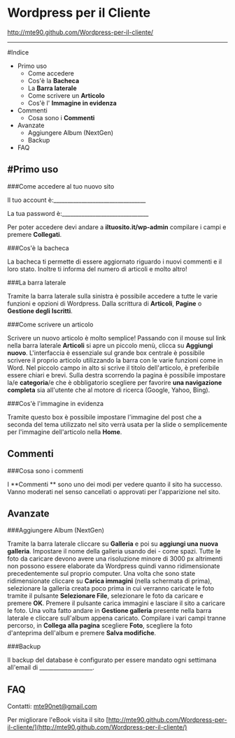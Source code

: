 Wordpress per il Cliente
=============
http://mte90.github.com/Wordpress-per-il-cliente/
***

#Indice
* Primo uso
	* Come accedere
	* Cos'è la **Bacheca**
	* La **Barra laterale**
	* Come scrivere un **Articolo**
	* Cos'è l' **Immagine in evidenza**
* Commenti
	* Cosa sono i **Commenti**
* Avanzate
	* Aggiungere Album (NextGen)
	* Backup
* FAQ

#Primo uso
-------------

###Come accedere al tuo nuovo sito

Il tuo account è:_________________________________

La tua password è:_______________________________

Per poter accedere devi andare a **iltuosito.it/wp-admin** compilare i campi e premere **Collegati**.

###Cos'è la bacheca

La bacheca ti permette di essere aggiornato riguardo i nuovi commenti e il loro stato. Inoltre ti informa del numero di articoli e molto altro!

###La barra laterale

Tramite la barra laterale sulla sinistra è possibile accedere a tutte le varie funzioni e opzioni di Wordpress. Dalla scrittura di **Articoli**, **Pagine** o **Gestione degli Iscritti**.

###Come scrivere un articolo

Scrivere un nuovo articolo è molto semplice!
Passando con il mouse sul link nella barra laterale **Articoli** si apre un piccolo menù, clicca su **Aggiungi nuovo**.
L'interfaccia è essenziale sul grande box centrale è possibile scrivere il proprio articolo utilizzando la barra con le varie funzioni come in Word.
Nel piccolo campo in alto si scrive il titolo dell'articolo, è preferibile essere chiari e brevi.
Sulla destra scorrendo la pagina è possibile impostare la/e **categoria**/e che è obbligatorio scegliere per favorire **una navigazione completa** sia all'utente che al motore di ricerca (Google, Yahoo, Bing).

###Cos'è l'immagine in evidenza

Tramite questo box è possibile impostare l'immagine del post che a seconda del tema utilizzato nel sito verrà usata per la slide o semplicemente per l'immagine dell'articolo nella **Home**.

Commenti
-------------

###Cosa sono i commenti

I **Commenti ** sono uno dei modi per vedere quanto il sito ha successo.
Vanno moderati nel senso cancellati o approvati per l'apparizione nel sito.

Avanzate
-------------

###Aggiungere Album (NextGen)

Tramite la barra laterale cliccare su **Galleria** e poi su **aggiungi una nuova galleria**.
Impostare il nome della galleria usando dei - come spazi.
Tutte le foto da caricare devono avere una risoluzione minore di 3000 px altrimenti non possono essere elaborate da Wordpress quindi vanno ridimensionate precedentemente sul proprio computer.
Una volta che sono state ridimensionate cliccare su **Carica immagini** (nella schermata di prima), selezionare la galleria creata poco prima in cui verranno caricate le foto tramite il pulsante **Selezionare File**, selezionare le foto da caricare e premere **OK**.
Premere il pulsante carica immagini e lasciare il sito a caricare le foto.
Una volta fatto andare in **Gestione galleria** presente nella barra laterale e cliccare sull'album appena caricato.
Compilare i vari campi tranne percorso, in **Collega alla pagina** scegliere **Foto**, scegliere la foto d'anteprima dell'album e premere **Salva modifiche**.

###Backup

Il backup del database è configurato per essere mandato ogni settimana all'email di ___________________.

FAQ
-------------

Contatti: mte90net@gmail.com

Per migliorare l'eBook visita il sito [http://mte90.github.com/Wordpress-per-il-cliente/](http://mte90.github.com/Wordpress-per-il-cliente/)